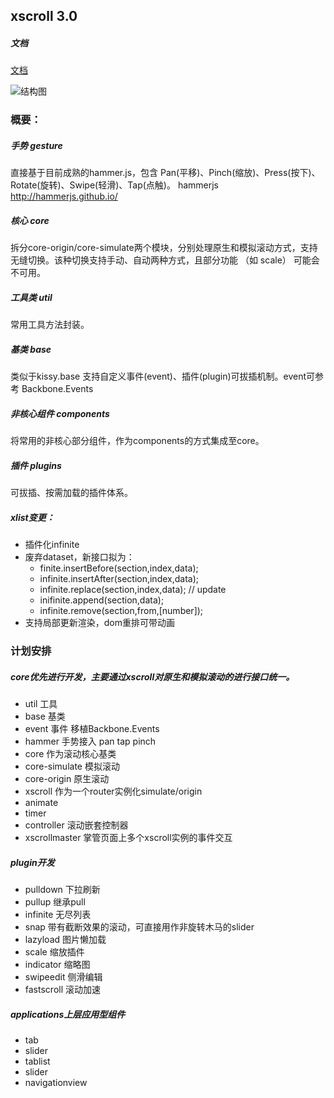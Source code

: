 
## xscroll 3.0 

##### 文档

[文档](http://gitlab.alibaba-inc.com/xiaoqi.huxq/xscroll/raw/master/doc/XScroll.html)

![结构图](http://gtms04.alicdn.com/tps/i4/TB13LoRGVXXXXXmXpXX7yy27VXX-1414-1128.png_600x600.jpg)


### 概要：

##### 手势 gesture

直接基于目前成熟的hammer.js，包含 Pan(平移)、Pinch(缩放)、Press(按下)、Rotate(旋转)、Swipe(轻滑)、Tap(点触)。
hammerjs http://hammerjs.github.io/

##### 核心 core

拆分core-origin/core-simulate两个模块，分别处理原生和模拟滚动方式，支持无缝切换。该种切换支持手动、自动两种方式，且部分功能 （如 scale） 可能会不可用。

##### 工具类 util

常用工具方法封装。

##### 基类 base 

类似于kissy.base 支持自定义事件(event)、插件(plugin)可拔插机制。event可参考
Backbone.Events

##### 非核心组件 components

将常用的非核心部分组件，作为components的方式集成至core。

##### 插件 plugins

可拔插、按需加载的插件体系。


##### xlist变更：

- 插件化infinite
- 废弃dataset，新接口拟为：
    - finite.insertBefore(section,index,data);
    - infinite.insertAfter(section,index,data);
    - infinite.replace(section,index,data);  // update
    - inifinite.append(section,data);
    - infinite.remove(section,from,[number]);
- 支持局部更新渲染，dom重排可带动画

### 计划安排

##### core优先进行开发，主要通过xscroll对原生和模拟滚动的进行接口统一。

- util 工具
- base 基类
- event 事件 移植Backbone.Events
- hammer 手势接入 pan tap pinch
- core 作为滚动核心基类
- core-simulate   模拟滚动
- core-origin 原生滚动
- xscroll 作为一个router实例化simulate/origin
- animate 
- timer
- controller 滚动嵌套控制器
- xscrollmaster 掌管页面上多个xscroll实例的事件交互

##### plugin开发

- pulldown  下拉刷新
- pullup  继承pull
- infinite 无尽列表
- snap 带有截断效果的滚动，可直接用作非旋转木马的slider
- lazyload 图片懒加载
- scale 缩放插件
- indicator 缩略图
- swipeedit 侧滑编辑
- fastscroll 滚动加速

##### applications上层应用型组件

- tab   
- slider
- tablist
- slider
- navigationview





